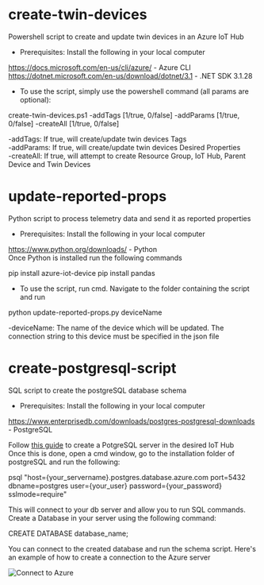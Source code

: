 # create-twin-devices  
Powershell script to create and update twin devices in an Azure IoT Hub  

- Prerequisites: Install the following in your local computer  

https://docs.microsoft.com/en-us/cli/azure/ - Azure CLI  
https://dotnet.microsoft.com/en-us/download/dotnet/3.1 - .NET SDK 3.1.28  

- To use the script, simply use the powershell command (all params are optional):  

create-twin-devices.ps1 -addTags [1/true, 0/false] -addParams [1/true, 0/false] -createAll [1/true, 0/false]  

-addTags: If true, will create/update twin devices Tags  
-addParams: If true, will create/update twin devices Desired Properties  
-createAll: If true, will attempt to create Resource Group, IoT Hub, Parent Device and Twin Devices  

# update-reported-props
Python script to process telemetry data and send it as reported properties  

- Prerequisites: Install the following in your local computer  

https://www.python.org/downloads/ - Python  
Once Python is installed run the following commands  

pip install azure-iot-device
pip install pandas  

- To use the script, run cmd. Navigate to the folder containing the script and run  

python update-reported-props.py deviceName 

-deviceName: The name of the device which will be updated. The connection string to this device must be specified in the json file

# create-postgresql-script  
SQL script to create the postgreSQL database schema  

- Prerequisites: Install the following in your local computer  

https://www.enterprisedb.com/downloads/postgres-postgresql-downloads - PostgreSQL  

Follow [this guide](https://docs.microsoft.com/en-us/azure/postgresql/single-server/tutorial-design-database-using-azure-portal) to create a PotgreSQL server in the desired IoT Hub  
Once this is done, open a cmd window, go to the installation folder of postgreSQL and run the following:

psql "host={your_servername}.postgres.database.azure.com port=5432 dbname=postgres user={your_user} password={your_password} sslmode=require"  

This will connect to your db server and allow you to run SQL commands. Create a Database in your server using the following command:  

CREATE DATABASE database_name;

You can connect to the created database and run the schema script. Here's an example of how to create a connection to the Azure server

![Connect to Azure](https://github.com/opacheco-launchcg/telemetry-scripts/blob/main/create-postgresql-script/pgadmin-connection.JPG)
